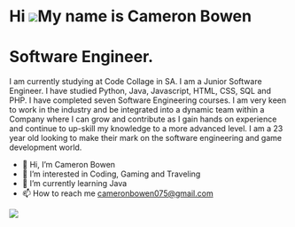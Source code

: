 Hi ![](https://user-images.githubusercontent.com/18350557/176309783-0785949b-9127-417c-8b55-ab5a4333674e.gif)My name is Cameron Bowen
=====================================================================================================================================

Software Engineer.
==================

I am currently studying at Code Collage in SA. I am a Junior Software Engineer. I have studied Python, Java, Javascript, HTML, CSS, SQL and PHP. 
I have completed seven Software Engineering courses. I am very keen to work in the industry and be integrated into a dynamic team within a Company 
where I can  grow and contribute as I gain hands on experience and continue to up-skill my knowledge to a more advanced level. I am a 23 year old 
looking to make their mark on the software engineering and game development world.

- 👋 Hi, I’m Cameron Bowen
- 👀 I’m interested in Coding, Gaming and Traveling
- 🌱 I’m currently learning Java
- 📫 How to reach me cameronbowen075@gmail.com

<a href="https://www.github.com/cameronbowen09" target="_blank" rel="noreferrer"><img
src="https://img.shields.io/github/followers/cameronbowen09?logo=github&style=for-the-badge&color=0891b2&labelColor=1c1917" /></a>

<!---
CameronBowen09/CameronBowen09 is a ✨ special ✨ repository because its `README.md` (this file) appears on your GitHub profile.
You can click the Preview link to take a look at your changes.
--->
